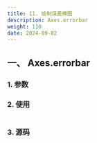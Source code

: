 ```yaml
---
title: 11. 绘制误差棒图
description: Axes.errorbar
weight: 110
date: 2024-09-02
---
```

<style>
th, td {
  border: 1px solid rgb(190, 190, 190);
}
</style>


## 一、 Axes.errorbar


### 1. 参数




### 2. 使用



```python


```


### 3. 源码
```python

```




